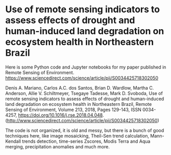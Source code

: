 # Use of remote sensing indicators to assess effects of drought and human-induced land degradation on ecosystem health in Northeastern Brazil

Here is some Python code and Jupyter notebooks for my paper published in Remote Sensing of Environment. 
https://www.sciencedirect.com/science/article/pii/S0034425718302050

Denis A. Mariano, Carlos A.C. dos Santos, Brian D. Wardlow, Martha C. Anderson, Allie V. Schiltmeyer, Tsegaye Tadesse, Mark D. Svoboda,
Use of remote sensing indicators to assess effects of drought and human-induced land degradation on ecosystem health in Northeastern Brazil,
Remote Sensing of Environment, Volume 213, 2018, Pages 129-143, ISSN 0034-4257,
https://doi.org/10.1016/j.rse.2018.04.048. (http://www.sciencedirect.com/science/article/pii/S0034425718302050)

The code is not organized, it is old and messy, but there is a bunch of good techniques here, like image mosaicking, Theil-Sen trend calculation, Mann-Kendall trends detection, time-series Zscores, Modis Terra and Aqua merging, precipitation anomalies and much more. 